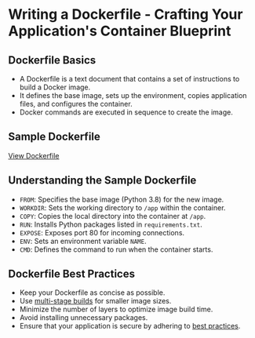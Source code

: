 # Writing a Dockerfile - Crafting Your Application's Container Blueprint

## Dockerfile Basics
- A Dockerfile is a text document that contains a set of instructions to build a Docker image.
- It defines the base image, sets up the environment, copies application files, and configures the container.
- Docker commands are executed in sequence to create the image.

## Sample Dockerfile
[View Dockerfile](./flask-app/Dockerfile)

## Understanding the Sample Dockerfile
- `FROM`: Specifies the base image (Python 3.8) for the new image.
- `WORKDIR`: Sets the working directory to `/app` within the container.
- `COPY`: Copies the local directory into the container at `/app`.
- `RUN`: Installs Python packages listed in `requirements.txt`.
- `EXPOSE`: Exposes port 80 for incoming connections.
- `ENV`: Sets an environment variable `NAME`.
- `CMD`: Defines the command to run when the container starts.

## Dockerfile Best Practices
- Keep your Dockerfile as concise as possible.
- Use [multi-stage builds](https://docs.docker.com/build/building/multi-stage/) for smaller image sizes.
- Minimize the number of layers to optimize image build time.
- Avoid installing unnecessary packages.
- Ensure that your application is secure by adhering to [best practices](https://cheatsheetseries.owasp.org/cheatsheets/Docker_Security_Cheat_Sheet.html).